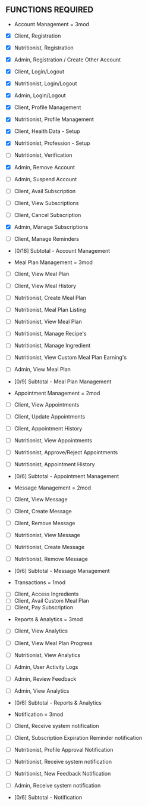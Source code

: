## FUNCTIONS REQUIRED

- Account Management = 3mod

- [x] Client, Registration
- [x] Nutritionist, Registration
- [x] Admin, Registration / Create Other Account

- [x] Client, Login/Logout
- [x] Nutritionist, Login/Logout
- [x] Admin, Login/Logout

- [x] Client, Profile Management
- [x] Nutritionist, Profile Management

- [x] Client, Health Data - Setup
- [x] Nutritionist, Profession - Setup
- [ ] Nutritionist, Verification

- [x] Admin, Remove Account
- [ ] Admin, Suspend Account

- [ ] Client, Avail Subscription
- [ ] Client, View Subscriptions
- [ ] Client, Cancel Subscription
- [x] Admin, Manage Subscriptions

- [ ] Client, Manage Reminders

- [0/18] Subtotal - Account Management

- Meal Plan Management = 3mod
- [ ] Client, View Meal Plan
- [ ] Client, View Meal History

- [ ] Nutritionist, Create Meal Plan
- [ ] Nutritionist, Meal Plan Listing
- [ ] Nutritionist, View Meal Plan
- [ ] Nutritionist, Manage Recipe's
- [ ] Nutritionist, Manage Ingredient
- [ ] Nutritionist, View Custom Meal Plan Earning's

- [ ] Admin, View Meal Plan

- [0/9] Subtotal - Meal Plan Management

- Appointment Management = 2mod
- [ ] Client, View Appointments
- [ ] Client, Update Appointments
- [ ] Client, Appointment History

- [ ] Nutritionist, View Appointments
- [ ] Nutritionist, Approve/Reject Appointments
- [ ] Nutritionist, Appointment History

- [0/6] Subtotal - Appointment Management

- Message Management = 2mod
- [ ] Client, View Message
- [ ] Client, Create Message
- [ ] Client, Remove Message

- [ ] Nutritionist, View Message
- [ ] Nutritionist, Create Message
- [ ] Nutritionist, Remove Message

- [0/6] Subtotal - Message Management

- Transactions = 1mod
- [ ] Client, Access Ingredients
- [ ] Client, Avail Custom Meal Plan
- [ ] Client, Pay Subscription

- Reports & Analytics = 3mod
- [ ] Client, View Analytics
- [ ] Client, View Meal Plan Progress

- [ ] Nutritionist, View Analytics

- [ ] Admin, User Activity Logs
- [ ] Admin, Review Feedback
- [ ] Admin, View Analytics

- [0/6] Subtotal - Reports & Analytics

- Notification = 3mod
- [ ] Client, Receive system notification
- [ ] Client, Subscription Expiration Reminder notification

- [ ] Nutritionist, Profile Approval Notification
- [ ] Nutritionist, Receive system notification
- [ ] Nutritionist, New Feedback Notification

- [ ] Admin, Receive system notification

- [0/6] Subtotal - Notification
